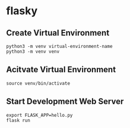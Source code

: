 # flasky

## Create Virtual Environment
`python3 -m venv virtual-environment-name`<br>
`python3 -m venv venv`
## Acitvate Virtual Environment
`source venv/bin/activate`
## Start Development Web Server
`export FLASK_APP=hello.py`<br>
`flask run`
